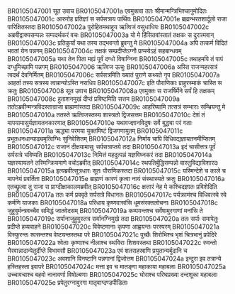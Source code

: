 BR0105047001	 सूत उवाच
BR0105047001a	 एवमुक्त्वा ततः श्रीमान्मन्त्रिभिश्चानुमोदितः
BR0105047001c	 आरुरोह प्रतिज्ञां स सर्पसत्राय पार्थिवः
BR0105047001e	 ब्रह्मन्भरतशार्दूलो राजा पारिक्षितस्तदा
BR0105047002a	 पुरोहितमथाहूय ऋत्विजं वसुधाधिपः
BR0105047002c	 अब्रवीद्वाक्यसम्पन्नः सम्पदर्थकरं वचः
BR0105047003a	 यो मे हिंसितवांस्तातं तक्षकः स दुरात्मवान्
BR0105047003c	 प्रतिकुर्यां यथा तस्य तद्भवन्तो ब्रुवन्तु मे
BR0105047004a	 अपि तत्कर्म विदितं भवतां येन पन्नगम्
BR0105047004c	 तक्षकं सम्प्रदीप्तेऽग्नौ प्राप्स्येऽहं सहबान्धवम्
BR0105047005a	 यथा तेन पिता मह्यं पूर्वं दग्धो विषाग्निना
BR0105047005c	 तथाहमपि तं पापं दग्धुमिच्छामि पन्नगम्
BR0105047006	 ऋत्विज ऊचुः
BR0105047006a	 अस्ति राजन्महत्सत्रं त्वदर्थं देवनिर्मितम्
BR0105047006c	 सर्पसत्रमिति ख्यातं पुराणे कथ्यते नृप
BR0105047007a	 आहर्ता तस्य सत्रस्य त्वन्नान्योऽस्ति नराधिप
BR0105047007c	 इति पौराणिकाः प्राहुरस्माकं चास्ति स क्रतुः
BR0105047008	 सूत उवाच
BR0105047008a	 एवमुक्तः स राजर्षिर्मेने सर्पं हि तक्षकम्
BR0105047008c	 हुताशनमुखं दीप्तं प्रविष्टमिति सत्तम
BR0105047009a	 ततोऽब्रवीन्मन्त्रविदस्तान्राजा ब्राह्मणांस्तदा
BR0105047009c	 आहरिष्यामि तत्सत्रं सम्भाराः सम्भ्रियन्तु मे
BR0105047010a	 ततस्ते ऋत्विजस्तस्य शास्त्रतो द्विजसत्तम
BR0105047010c	 देशं तं मापयामासुर्यज्ञायतनकारणात्
BR0105047010e	 यथावज्ज्ञानविदुषः सर्वे बुद्ध्या परं गताः
BR0105047011a	 ऋद्ध्या परमया युक्तमिष्टं द्विजगणायुतम्
BR0105047011c	 प्रभूतधनधान्याढ्यमृत्विग्भिः सुनिवेशितम्
BR0105047012a	 निर्माय चापि विधिवद्यज्ञायतनमीप्सितम्
BR0105047012c	 राजानं दीक्षयामासुः सर्पसत्राप्तये तदा
BR0105047013a	 इदं चासीत्तत्र पूर्वं सर्पसत्रे भविष्यति
BR0105047013c	 निमित्तं महदुत्पन्नं यज्ञविघ्नकरं तदा
BR0105047014a	 यज्ञस्यायतने तस्मिन्क्रियमाणे वचोऽब्रवीत्
BR0105047014c	 स्थपतिर्बुद्धिसम्पन्नो वास्तुविद्याविशारदः
BR0105047015a	 इत्यब्रवीत्सूत्रधारः सूतः पौराणिकस्तदा
BR0105047015c	 यस्मिन्देशे च काले च मापनेयं प्रवर्तिता
BR0105047015e	 ब्राह्मणं कारणं कृत्वा नायं संस्थास्यते क्रतुः
BR0105047016a	 एतच्छ्रुत्वा तु राजा स प्राग्दीक्षाकालमब्रवीत्
BR0105047016c	 क्षत्तारं नेह मे कश्चिदज्ञातः प्रविशेदिति
BR0105047017a	 ततः कर्म प्रववृते सर्पसत्रे विधानतः
BR0105047017c	 पर्यक्रामंश्च विधिवत्स्वे स्वे कर्मणि याजकाः
BR0105047018a	 परिधाय कृष्णवासांसि धूमसंरक्तलोचनाः
BR0105047018c	 जुहुवुर्मन्त्रवच्चैव समिद्धं जातवेदसम्
BR0105047019a	 कम्पयन्तश्च सर्वेषामुरगाणां मनांसि ते
BR0105047019c	 सर्पानाजुहुवुस्तत्र सर्वानग्निमुखे तदा
BR0105047020a	 ततः सर्पाः समापेतुः प्रदीप्ते हव्यवाहने
BR0105047020c	 विवेष्टमानाः कृपणा आह्वयन्तः परस्परम्
BR0105047021a	 विस्फुरन्तः श्वसन्तश्च वेष्टयन्तस्तथा परे
BR0105047021c	 पुच्छैः शिरोभिश्च भृशं चित्रभानुं प्रपेदिरे
BR0105047022a 	 श्वेताः कृष्णाश्च नीलाश्च स्थविराः शिशवस्तथा
BR0105047022c 	 रुवन्तो भैरवान्नादान्पेतुर्दीप्ते विभावसौ
BR0105047023a	 एवं शतसहस्राणि प्रयुतान्यर्बुदानि च
BR0105047023c 	 अवशानि विनष्टानि पन्नगानां द्विजोत्तम
BR0105047024a	 इन्दुरा इव तत्रान्ये हस्तिहस्ता इवापरे
BR0105047024c	 मत्ता इव च मातङ्गा महाकाया महाबलाः
BR0105047025a	 उच्चावचाश्च बहवो नानावर्णा विषोल्बणाः
BR0105047025c	 घोराश्च परिघप्रख्या दन्दशूका महाबलाः
BR0105047025e	 प्रपेतुरग्नावुरगा मातृवाग्दण्डपीडिताः

